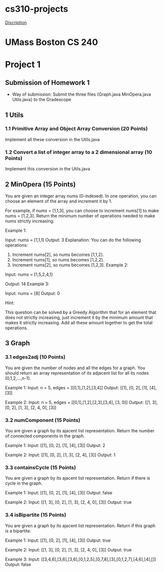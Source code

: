 # cs310-projects

[Discription](https://www.overleaf.com/read/jhpbfxxxnbcw)

# UMass Boston CS 240

# Project 1

## Submission of Homework 1

- Way of submission: Submit the three files {Graph.java MinOpera.java Utils.java} to the
  Gradescope

## 1 Utils

### 1.1 Primitive Array and Object Array Conversion (20 Points)

Implement all these conversion in the Utils.java

### 1.2 Convert a list of integer array to a 2 dimensional array (10 Points)

Implement this conversion in the Utils.java

## 2 MinOpera (15 Points)

You are given an integer array nums (0-indexed).
In one operation, you can choose an element of the array and increment it by 1.

For example, if nums = [1,1,3], you can choose to increment nums[1] to make nums
= [1,2,3].
Return the minimum number of operations needed to make nums strictly increasing.

Example 1:

Input: nums = [1,1,1]
Output: 3
Explanation: You can do the following operations:
1) Increment nums[2], so nums becomes [1,1,2].
2) Increment nums[1], so nums becomes [1,2,2].
3) Increment nums[2], so nums becomes [1,2,3].
   Example 2:

Input: nums = [1,5,2,4,1]


Output: 14
Example 3:

Input: nums = [8]
Output: 0

Hint:

This question can be solved by a Greedy Algorithm that for an element that does not
strictly increasing, just increment it by the minimum amount that makes it strictly
increasing. Add all these amount together to get the total operations.

## 3 Graph

### 3.1 edges2adj (10 Points)

You are given the number of nodes and all the edges for a graph. You should return
an array representation of its adjacent list for all its nodes (0,1,2,...,n-1).

Example 1:
Input: n = 5, edges = [[0,1],[1,2],[3,4]]
Output: [[1], [0, 2], [1], [4], [3]]

Example 2:
Input: n = 5, edges = [[0,1],[1,2],[2,3],[3,4], [3, 0]]
Output: [[1, 3], [0, 2], [1, 3], [2, 4, 0], [3]]

### 3.2 numComponent (15 Points)

You are given a graph by its ajacent list representation.
Return the number of connected components in the graph.

Example 1:
Input: [[1], [0, 2], [1], [4], [3]]
Output: 2

Example 2:
Input: [[1], [0, 2], [1, 3], [2, 4], [3]]
Output: 1


### 3.3 containsCycle (15 Points)

You are given a graph by its ajacent list representation.
Return if there is cycle in the graph.

Example 1:
Input: [[1], [0, 2], [1], [4], [3]]
Output: false

Example 2:
Input: [[1, 3], [0, 2], [1, 3], [2, 4, 0], [3]]
Output: true

### 3.4 isBipartite (15 Points)

You are given a graph by its ajacent list representation.
Return if this graph is a bipartite.

Example 1:
Input: [[1], [0, 2], [1], [4], [3]]
Output: true

Example 2:
Input: [[1, 3], [0, 2], [1, 3], [2, 4, 0], [3]]
Output: true


Example 3:
Input: [[3,4,6],[3,6],[3,6],[0,1,2,5],[0,7,8],[3],[0,1,2,7],[4,6],[4],[]]
Output: false


